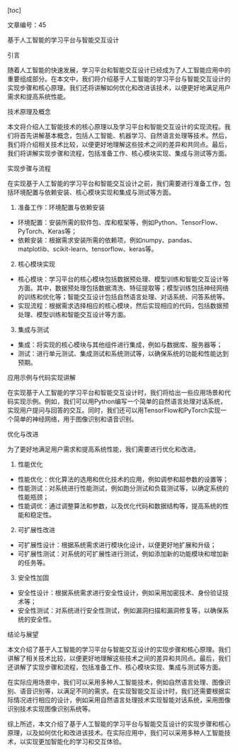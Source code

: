 
[toc]                    
                
                
文章编号：45

基于人工智能的学习平台与智能交互设计

引言

随着人工智能的快速发展，学习平台和智能交互设计已经成为了人工智能应用中的重要组成部分。在本文中，我们将介绍基于人工智能的学习平台与智能交互设计的实现步骤和核心原理。我们还将讲解如何优化和改进该技术，以便更好地满足用户需求和提高系统性能。

技术原理及概念

本文将介绍人工智能技术的核心原理以及学习平台和智能交互设计的实现流程。我们将首先讲解基本概念，包括人工智能、机器学习、自然语言处理等技术。然后，我们将介绍相关技术比较，以便更好地理解这些技术之间的差异和共同点。最后，我们将讲解实现步骤和流程，包括准备工作、核心模块实现、集成与测试等方面。

实现步骤与流程

在实现基于人工智能的学习平台和智能交互设计之前，我们需要进行准备工作，包括环境配置与依赖安装、核心模块实现和集成与测试等方面。

1. 准备工作：环境配置与依赖安装

- 环境配置：安装所需的软件包、库和框架等，例如Python、TensorFlow、PyTorch、Keras等；
- 依赖安装：根据需求安装所需的依赖项，例如numpy、pandas、matplotlib、scikit-learn、tensorflow、keras等。

2. 核心模块实现

- 核心模块：学习平台的核心模块包括数据预处理、模型训练和智能交互设计等方面。其中，数据预处理包括数据清洗、特征提取等；模型训练包括神经网络的训练和优化等；智能交互设计包括自然语言处理、对话系统、问答系统等。
- 实现流程：根据需求选择相应的核心模块，然后实现相应的代码，包括数据预处理、模型训练和智能交互设计等方面。

3. 集成与测试

- 集成：将实现的核心模块与其他组件进行集成，例如与数据库、服务器等；
- 测试：进行单元测试、集成测试和系统测试等，以确保系统的功能和性能达到预期。

应用示例与代码实现讲解

在实现基于人工智能的学习平台和智能交互设计时，我们将给出一些应用场景和代码实现示例。例如，我们可以用Python编写一个简单的自然语言处理对话系统，实现用户提问与回答的交互。同时，我们还可以用TensorFlow和PyTorch实现一个简单的神经网络，用于图像识别和语音识别。

优化与改进

为了更好地满足用户需求和提高系统性能，我们需要进行优化和改进。

1. 性能优化

- 性能优化：优化算法的选用和优化技术的应用，例如调参和超参数的设置等；
- 性能测试：对系统进行性能测试，例如跑分测试和负载测试等，以确定系统的性能瓶颈；
- 性能调优：通过调整算法和参数，以及优化代码和数据结构等，提高系统的性能和稳定性。

2. 可扩展性改进

- 可扩展性设计：根据系统需求进行模块化设计，以便更好地扩展和升级；
- 可扩展性测试：对系统的可扩展性进行测试，例如添加新的功能模块和增加新的任务等。

3. 安全性加固

- 安全性设计：根据系统需求进行安全性设计，例如采用加密技术、身份验证技术等；
- 安全性测试：对系统进行安全性测试，例如漏洞扫描和漏洞修复等，以确保系统的安全性。

结论与展望

本文介绍了基于人工智能的学习平台与智能交互设计的实现步骤和核心原理。我们讲解了相关技术比较，以便更好地理解这些技术之间的差异和共同点。最后，我们还讲解了实现步骤和流程，包括准备工作、核心模块实现、集成与测试等方面。

在实际应用场景中，我们可以采用多种人工智能技术，例如自然语言处理、图像识别、语音识别等，以满足不同的需求。在实现智能交互设计时，我们还需要根据实际情况进行相应的设计，例如采用自然语言处理技术实现智能对话系统，采用图像识别技术实现图像识别系统等。

综上所述，本文介绍了基于人工智能的学习平台与智能交互设计的实现步骤和核心原理，以及如何优化和改进该技术。在实际应用中，我们可以采用多种人工智能技术，以实现更加智能化的学习和交互体验。

